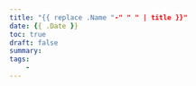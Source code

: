 ```yaml
---
title: "{{ replace .Name "-" " " | title }}"
date: {{ .Date }}
toc: true
draft: false
summary: 
tags:
    - 
---
```


